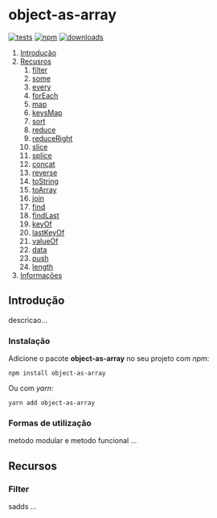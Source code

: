 # object-as-array

[![tests](https://github.com/guilhermeasn/object-as-array/actions/workflows/test.yml/badge.svg)](https://github.com/guilhermeasn/object-as-array/actions/workflows/test.yml)
[![npm](https://img.shields.io/npm/v/object-as-array.svg)](https://www.npmjs.com/package/object-as-array/v/latest)
[![downloads](https://img.shields.io/npm/dt/object-as-array)](https://www.npmjs.com/package/object-as-array/)

1. [Introdução](#introdução)
2. [Recusros](#recursos)
   1. [filter](#filter)
   2. [some](#some)
   3. [every](#every)
   4. [forEach](#forEach)
   5. [map](#map)
   6. [keysMap](#keysMap)
   7. [sort](#sort)
   8.  [reduce](#reduce)
   9.  [reduceRight](#reduceRight)
   10. [slice](#slice)
   11. [splice](#splice)
   12. [concat](#concat)
   13. [reverse](#reverse)
   14. [toString](#toString)
   15. [toArray](#toArray)
   16. [join](#join)
   17. [find](#find)
   18. [findLast](#findLast)
   19. [keyOf](#keyOf)
   20. [lastKeyOf](#lastKeyOf)
   21. [valueOf](#valueOf)
   22. [data](#data)
   23. [push](#push)
   24. [length](#length)
3. [Informações](#informações)


## Introdução

descricao...

### Instalação

Adicione o pacote **object-as-array** no seu projeto com *npm*:

```
npm install object-as-array
```

Ou com *yarn*:

```
yarn add object-as-array
```

### Formas de utilização

metodo modular e metodo funcional ...

## Recursos

### Filter

sadds ...

